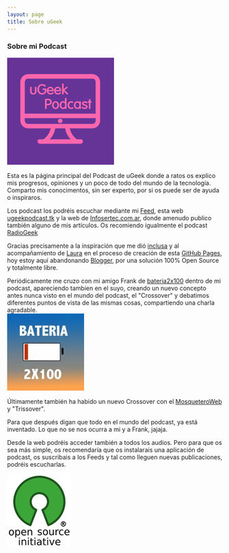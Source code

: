 ```yaml
---
layout: page
title: Sobre uGeek
---
```

### Sobre mi Podcast

![ugeek](img/ugeek_250p.png)

Esta es la página principal del Podcast de uGeek donde a ratos os explico mis progresos, opiniones y un poco de todo del mundo de la tecnología. Comparto mis conocimentos, sin ser experto, por si os puede ser de ayuda o inspiraros.  

Los podcast los podréis escuchar mediante mi [Feed](http://feeds.feedburner.com/ugeek), esta web [ugeekpodcast.tk](ugeekpodcast.tk) y la web de [Infosertec.com.ar](http://infosertec.com.ar), donde amenudo publico también alguno de mis artículos. Os recomiendo igualmente el podcast [RadioGeek](http://www.ivoox.com/podcast-radiogeek_sq_f129471_1.html)

Gracias precisamente a la inspiración que me dió [inclusa](https://github.com/inclusa) y al acompañamiento de [Laura](https://github.com/lormez16) en el proceso de creación de esta [GitHub Pages](https://pages.github.com/), hoy estoy aquí abandonando [Blogger](https://www.blogger.com), por una solución 100% Open Source y totalmente libre.  

Periódicamente me cruzo con mi amigo Frank de [bateria2x100](https://feedpress.me/bateria2x100) dentro de mi podcast, apareciendo tambien en el suyo, creando un nuevo concepto antes nunca visto en el mundo del podcast, el "Crossover" y debatimos diferentes puntos de vista de las mismas cosas, compartiendo una charla agradable.  
![Bateria2x100](img/bateria2x100.jpg)

Últimamente también ha habido un nuevo Crossover con el [MosqueteroWeb](https://www.spreaker.com/user/8370551/episodes/feed) y "Trissover".  

Para que después digan que todo en el mundo del podcast, ya está inventado. Lo que no se nos ocurra a mi y a Frank, jajaja.  

Desde la web podréis acceder también a todos los audios. Pero para que os sea más simple, os recomendaría que os instalarais una aplicación de podcast, os suscribais a los Feeds y tal como lleguen nuevas publicaciones, podréis escucharlas.  

![os](img/os.png)
